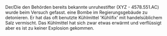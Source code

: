 Der/Die den Behörden bereits  bekannte unruhestifter (XYZ - 4578.551.AC) wurde beim Versuch gefasst. eine Bombe im Regierungsgebäude zu detonieren.  Er hat das oft benutzte Kühlmittel 'Kühlifix' mit handelsüblichem Salz vermischt. Das Kühlmittel hat sich zwar etwas erwärmt und verflüssigt aber es ist zu keiner Explosion gekommen.